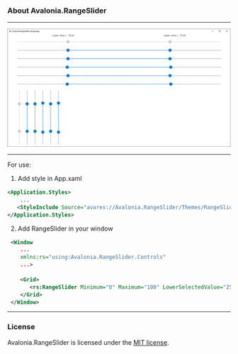 ### About Avalonia.RangeSlider

---

![](./Images/SampleApp.png)

---

For use:

1. Add style in App.xaml

```xml
<Application.Styles>
    ...
   <StyleInclude Source="avares://Avalonia.RangeSlider/Themes/RangeSlider.axaml"/>
</Application.Styles>

```

2. Add RangeSlider in your window

```xml
 <Window
    ...
    xmlns:rs="using:Avalonia.RangeSlider.Controls"
    ...>
    
    <Grid>
       <rs:RangeSlider Minimum="0" Maximum="100" LowerSelectedValue="25" UpperSelectedValue="75" IsThumbOverlap="True"/>
    </Grid>
 </Window>
```

---

### License
Avalonia.RangeSlider is licensed under the [MIT license](LICENSE.md).